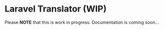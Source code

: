 Laravel Translator (WIP)
========================

Please **NOTE** that this is work in progress. Documentation is coming soon…
